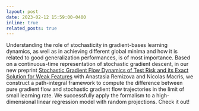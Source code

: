 ```yaml
---
layout: post
date: 2023-02-12 15:59:00-0400
inline: true
related_posts: true
---
```


Understanding the role of stochasticity in gradient-bases learning dynamics, as well as in achieving different global minima and how it is related to good generalization performances, is of most importance. Based on a continuous-time representation of stochastic gradient descent, in our new preprint [Stochastic Gradient Flow Dynamics of Test Risk and its Exact Solution for Weak Features](https://arxiv.org/abs/2402.07626) with Anastasia Remizova and Nicolas Macris, we construct a path-integral framework to compute the difference between pure gradient flow and stochastic gradient flow trajectories in the limit of small learning rate. We successfully apply the formalism to a high-dimensional linear regression model with random projections. Check it out!